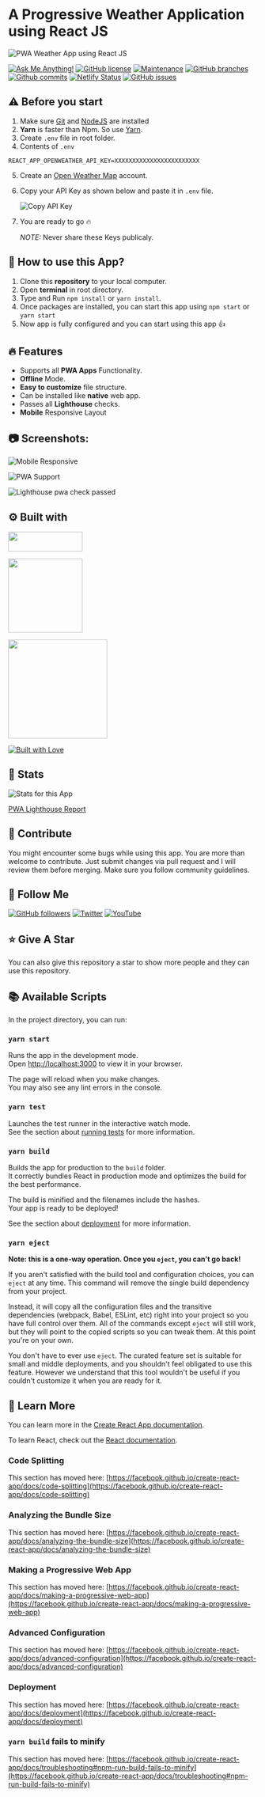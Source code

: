# A Progressive Weather Application using React JS

![PWA Weather App using React JS](https://user-images.githubusercontent.com/71302066/177005735-619edae8-6740-45fa-bb70-19b8a74e7d5a.png "PWA Weather App using React JS")

[![Ask Me Anything!](https://img.shields.io/badge/Ask%20me-anything-1abc9c.svg)](https://github.com/Technical-Shubham-tech "Ask Me Anything!")
[![GitHub license](https://img.shields.io/github/license/Technical-Shubham-tech/pwa-weather-app)](https://github.com/Technical-Shubham-tech/pwa-weather-app/blob/main/LICENSE.md "GitHub license")
[![Maintenance](https://img.shields.io/badge/Maintained%3F-yes-green.svg)](https://github.com/Technical-Shubham-tech/pwa-weather-app/commits/main "Maintenance")
[![GitHub branches](https://badgen.net/github/branches/Technical-Shubham-tech/pwa-weather-app)](https://github.com/Technical-Shubham-tech/pwa-weather-app/branches "GitHub branches")
[![Github commits](https://badgen.net/github/commits/Technical-Shubham-tech/pwa-weather-app/main)](https://github.com/Technical-Shubham-tech/pwa-weather-app/commits "Github commits")
[![Netlify Status](https://api.netlify.com/api/v1/badges/c3d78e12-4a59-4a95-a90f-7a2b673cffc4/deploy-status)](https://react-app-pwa-weather.netlify.app/ "Netlify Status")
[![GitHub issues](https://img.shields.io/github/issues/Technical-Shubham-tech/pwa-weather-app)](https://github.com/Technical-Shubham-tech/pwa-weather-app/issues "GitHub issues")

## :warning: Before you start

1. Make sure [Git](https://git-scm.com "Git") and [NodeJS](https://nodejs.org "NodeJS") are installed
2. **Yarn** is faster than Npm. So use [Yarn](https://classic.yarnpkg.com/lang/en/docs/install/ "Yarn").
3. Create `.env` file in root folder.
4. Contents of `.env`

```
REACT_APP_OPENWEATHER_API_KEY=XXXXXXXXXXXXXXXXXXXXXXXX
```

5. Create an [Open Weather Map](https://openweathermap.org/ "Open Weather Map") account.
6. Copy your API Key as shown below and paste it in `.env` file.

   ![Copy API Key](https://user-images.githubusercontent.com/71302066/177005905-b2dba122-0b24-4c08-b331-cabd6c55d3fa.png "Copy API Key")
7. You are ready to go :fire:

   _NOTE:_ Never share these Keys publicaly.

## :pushpin: How to use this App?

1. Clone this **repository** to your local computer.
2. Open **terminal** in root directory.
3. Type and Run `npm install` or `yarn install`.
4. Once packages are installed, you can start this app using `npm start` or `yarn start`
5. Now app is fully configured and you can start using this app :+1:

## :fire: Features

- Supports all **PWA Apps** Functionality.
- **Offline** Mode.
- **Easy to customize** file structure.
- Can be installed like **native** web app.
- Passes all **Lighthouse** checks.
- **Mobile** Responsive Layout

## :camera: Screenshots:

![Mobile Responsive](https://user-images.githubusercontent.com/71302066/177006299-5e0b9d80-75d6-44c7-be11-f00016bbbe47.png "Mobile Responsive")

![PWA Support](https://user-images.githubusercontent.com/71302066/177006363-6ed1330d-fd7f-4c28-947b-538a001f8e0a.png "PWA Support")

![Lighthouse pwa check passed](https://user-images.githubusercontent.com/71302066/177006407-72df3769-443d-4956-a4b5-16c3d60158ae.png "Lighthouse pwa check passed")

## :gear: Built with

[<img src="https://img.shields.io/badge/JavaScript-323330?style=for-the-badge&logo=javascript&logoColor=F7DF1E" width="150" height="40" />](https://www.javascript.com/ "JavaScript")

[<img src="https://img.shields.io/badge/React-20232A?style=for-the-badge&logo=react&logoColor=61DAFB" width="150" />](https://reactjs.org/ "React JS")

[<img src="https://user-images.githubusercontent.com/71302066/177006646-8e755ff6-3776-4173-846c-d82b12e12e57.svg" width="200" />](https://en.wikipedia.org/wiki/Progressive_web_application "Progressive Web Apps")

[<img src="http://ForTheBadge.com/images/badges/built-with-love.svg" alt="Built with Love">](https://github.com/Technical-Shubham-tech "Built with Love")

## :wrench: Stats

![Stats for this App](https://user-images.githubusercontent.com/71302066/177006450-9311051e-3bee-4fec-ba07-62d00f1a5f67.svg "Stats for this App")

[PWA Lighthouse Report](https://googlechrome.github.io/lighthouse/viewer/?gist=de3fa97d313f8d75e0878ec5f84ff279 "PWA Lighthouse Report")

## :raised_hands: Contribute

You might encounter some bugs while using this app. You are more than welcome to contribute. Just submit changes via pull request and I will review them before merging. Make sure you follow community guidelines.

## :rocket: Follow Me

[![GitHub followers](https://img.shields.io/github/followers/Technical-Shubham-tech?style=social&label=Follow&maxAge=2592000)](https://github.com/Technical-Shubham-tech "Follow Me")
[![Twitter](https://img.shields.io/twitter/url?style=social&url=https%3A%2F%2Ftwitter.com%2FTechnicalShubam)](https://twitter.com/intent/tweet?text=Wow:&url=https%3A%2F%2Fgithub.com%2FTechnical-Shubham-tech%2Fmedical-chat-app "Tweet")
[![YouTube](https://img.shields.io/badge/YouTube-FF0000?style=for-the-badge&logo=youtube&logoColor=white)](https://www.youtube.com/channel/UCNAz_hUVBG2ZUN8TVm0bmYw "Subscribe my Channel")

## :star: Give A Star

You can also give this repository a star to show more people and they can use this repository.

## :books: Available Scripts

In the project directory, you can run:

### `yarn start`

Runs the app in the development mode.\
Open [http://localhost:3000](http://localhost:3000) to view it in your browser.

The page will reload when you make changes.\
You may also see any lint errors in the console.

### `yarn test`

Launches the test runner in the interactive watch mode.\
See the section about [running tests](https://facebook.github.io/create-react-app/docs/running-tests) for more information.

### `yarn build`

Builds the app for production to the `build` folder.\
It correctly bundles React in production mode and optimizes the build for the best performance.

The build is minified and the filenames include the hashes.\
Your app is ready to be deployed!

See the section about [deployment](https://facebook.github.io/create-react-app/docs/deployment) for more information.

### `yarn eject`

**Note: this is a one-way operation. Once you `eject`, you can't go back!**

If you aren't satisfied with the build tool and configuration choices, you can `eject` at any time. This command will remove the single build dependency from your project.

Instead, it will copy all the configuration files and the transitive dependencies (webpack, Babel, ESLint, etc) right into your project so you have full control over them. All of the commands except `eject` will still work, but they will point to the copied scripts so you can tweak them. At this point you're on your own.

You don't have to ever use `eject`. The curated feature set is suitable for small and middle deployments, and you shouldn't feel obligated to use this feature. However we understand that this tool wouldn't be useful if you couldn't customize it when you are ready for it.

## :page_with_curl: Learn More

You can learn more in the [Create React App documentation](https://facebook.github.io/create-react-app/docs/getting-started).

To learn React, check out the [React documentation](https://reactjs.org/).

### Code Splitting

This section has moved here: [https://facebook.github.io/create-react-app/docs/code-splitting](https://facebook.github.io/create-react-app/docs/code-splitting)

### Analyzing the Bundle Size

This section has moved here: [https://facebook.github.io/create-react-app/docs/analyzing-the-bundle-size](https://facebook.github.io/create-react-app/docs/analyzing-the-bundle-size)

### Making a Progressive Web App

This section has moved here: [https://facebook.github.io/create-react-app/docs/making-a-progressive-web-app](https://facebook.github.io/create-react-app/docs/making-a-progressive-web-app)

### Advanced Configuration

This section has moved here: [https://facebook.github.io/create-react-app/docs/advanced-configuration](https://facebook.github.io/create-react-app/docs/advanced-configuration)

### Deployment

This section has moved here: [https://facebook.github.io/create-react-app/docs/deployment](https://facebook.github.io/create-react-app/docs/deployment)

### `yarn build` fails to minify

This section has moved here: [https://facebook.github.io/create-react-app/docs/troubleshooting#npm-run-build-fails-to-minify](https://facebook.github.io/create-react-app/docs/troubleshooting#npm-run-build-fails-to-minify)
